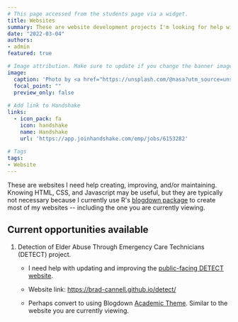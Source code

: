 ```yaml
---
# This page accessed from the students page via a widget.
title: Websites
summary: These are website development projects I'm looking for help with. HTML, CSS, and JS programming experience are not required.
date: "2022-03-04"
authors:
- admin
featured: true

# Image attribution. Make sure to update if you change the banner image.
image:
  caption: 'Photo by <a href="https://unsplash.com/@nasa?utm_source=unsplash&utm_medium=referral&utm_content=creditCopyText">NASA</a> on <a href="https://unsplash.com/s/photos/internet?utm_source=unsplash&utm_medium=referral&utm_content=creditCopyText">Unsplash</a>'
  focal_point: ""
  preview_only: false
  
# Add link to Handshake
links:
  - icon_pack: fa
    icon: handshake
    name: Handshake
    url: 'https://app.joinhandshake.com/emp/jobs/6153282'
    
# Tags
tags:
- Website
---
```


These are websites I need help creating, improving, and/or maintaining. Knowing HTML, CSS, and Javascript may be useful, but they are typically not necessary because I currently use R's [blogdown package](https://bookdown.org/yihui/blogdown/) to create most of my websites -- including the one you are currently viewing.

## Current opportunities available

1. Detection of Elder Abuse Through Emergency Care Technicians (DETECT) project.

    - I need help with updating and improving the [public-facing DETECT website](https://github.com/brad-cannell/detect).

    - Website link: https://brad-cannell.github.io/detect/

    - Perhaps convert to using Blogdown [Academic Theme](https://wowchemy.com/hugo-themes/). Similar to the website you are currently viewing.

